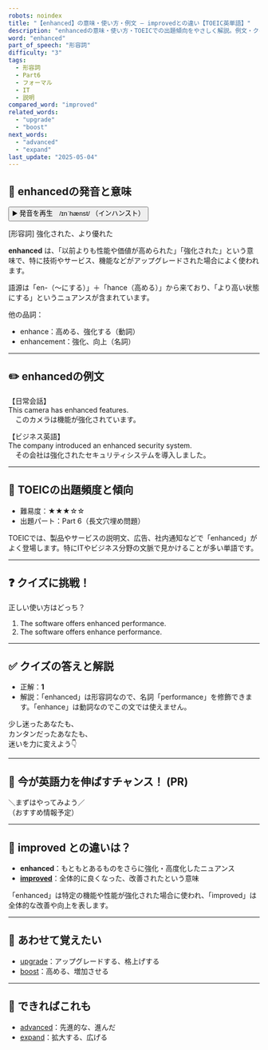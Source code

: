 ```yaml
---
robots: noindex
title: "【enhanced】の意味・使い方・例文 ― improvedとの違い【TOEIC英単語】"
description: "enhancedの意味・使い方・TOEICでの出題傾向をやさしく解説。例文・クイズ付きでimprovedとの違いもわかりやすく学べます。"
word: "enhanced"
part_of_speech: "形容詞"
difficulty: "3"
tags:
  - 形容詞
  - Part6
  - フォーマル
  - IT
  - 説明
compared_word: "improved"
related_words:
  - "upgrade"
  - "boost"
next_words:
  - "advanced"
  - "expand"
last_update: "2025-05-04"
---
```


## 🔰 enhancedの発音と意味

<button class="play-audio" onclick="playTTS('enhanced')">
  <span class="play-audio-main">
    ▶️ 発音を再生　/ɪnˈhænst/
  </span>
  <span class="play-audio-sub">
    （インハンスト）
  </span>
</button>

[形容詞] 強化された、より優れた

**enhanced** は、「以前よりも性能や価値が高められた」「強化された」という意味で、特に技術やサービス、機能などがアップグレードされた場合によく使われます。

語源は「en-（～にする）」＋「hance（高める）」から来ており、「より高い状態にする」というニュアンスが含まれています。

他の品詞：  
- enhance：高める、強化する（動詞）
- enhancement：強化、向上（名詞）

---

## ✏️ enhancedの例文

【日常会話】  
This camera has enhanced features.  
　このカメラは機能が強化されています。

【ビジネス英語】  
The company introduced an enhanced security system.  
　その会社は強化されたセキュリティシステムを導入しました。

---

## 🎯 TOEICの出題頻度と傾向

- 難易度：★★★☆☆
- 出題パート：Part 6（長文穴埋め問題）

TOEICでは、製品やサービスの説明文、広告、社内通知などで「enhanced」がよく登場します。特にITやビジネス分野の文脈で見かけることが多い単語です。

---

## ❓ クイズに挑戦！

正しい使い方はどっち？

1. The software offers enhanced performance.  
2. The software offers enhance performance.

---

## ✅ クイズの答えと解説

- 正解：**1**
- 解説：「enhanced」は形容詞なので、名詞「performance」を修飾できます。「enhance」は動詞なのでこの文では使えません。

少し迷ったあなたも、  
カンタンだったあなたも、  
迷いを力に変えよう👇️

---

## 🚀 今が英語力を伸ばすチャンス！ (PR)

<div class="info-center">
＼まずはやってみよう／<br>  
（おすすめ情報予定）
</div>

---

## 🤔  improved との違いは？

- **enhanced**：もともとあるものをさらに強化・高度化したニュアンス
- **[improved](/word/improved)**：全体的に良くなった、改善されたという意味

「enhanced」は特定の機能や性能が強化された場合に使われ、「improved」は全体的な改善や向上を表します。

---

## 🧩 あわせて覚えたい

- [upgrade](/word/upgrade)：アップグレードする、格上げする
- [boost](/word/boost)：高める、増加させる

---

## 📖 できればこれも

- [advanced](/word/advanced)：先進的な、進んだ
- [expand](/word/expand)：拡大する、広げる

<!-- cvid: aid03_bid08 -->
